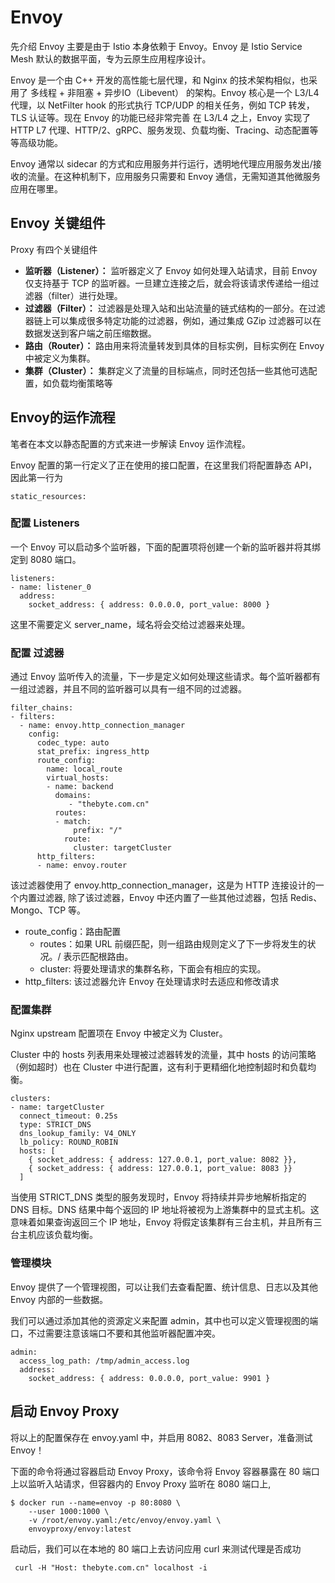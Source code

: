 # Envoy

先介绍 Envoy 主要是由于 Istio 本身依赖于 Envoy。Envoy 是 Istio Service Mesh 默认的数据平面，专为云原生应用程序设计。



Envoy 是一个由 C++ 开发的高性能七层代理，和 Nginx 的技术架构相似，也采用了 多线程 + 非阻塞 + 异步IO（Libevent） 的架构。Envoy 核心是一个 L3/L4 代理，以 NetFilter hook 的形式执行 TCP/UDP 的相关任务，例如 TCP 转发，TLS 认证等。现在 Envoy 的功能已经非常完善 在 L3/L4 之上，Envoy 实现了 HTTP L7 代理、HTTP/2、gRPC、服务发现、负载均衡、Tracing、动态配置等等高级功能。	

Envoy 通常以 sidecar 的方式和应用服务并行运行，透明地代理应用服务发出/接收的流量。在这种机制下，应用服务只需要和 Envoy 通信，无需知道其他微服务应用在哪里。

## Envoy 关键组件

Proxy 有四个关键组件

- **监听器（Listener）：** 监听器定义了 Envoy 如何处理入站请求，目前 Envoy 仅支持基于 TCP 的监听器。一旦建立连接之后，就会将该请求传递给一组过滤器（filter）进行处理。
- **过滤器（Filter）：** 过滤器是处理入站和出站流量的链式结构的一部分。在过滤器链上可以集成很多特定功能的过滤器，例如，通过集成 GZip 过滤器可以在数据发送到客户端之前压缩数据。
- **路由（Router）：** 路由用来将流量转发到具体的目标实例，目标实例在 Envoy 中被定义为集群。
- **集群（Cluster）：** 集群定义了流量的目标端点，同时还包括一些其他可选配置，如负载均衡策略等

## Envoy的运作流程

笔者在本文以静态配置的方式来进一步解读 Envoy 运作流程。

Envoy 配置的第一行定义了正在使用的接口配置，在这里我们将配置静态 API，因此第一行为

```
static_resources:
```

### 配置 Listeners

一个 Envoy 可以启动多个监听器，下面的配置项将创建一个新的监听器并将其绑定到 8080 端口。

```
listeners:
- name: listener_0
  address:
   	socket_address: { address: 0.0.0.0, port_value: 8000 }
```

这里不需要定义 server_name，域名将会交给过滤器来处理。

### 配置 过滤器

通过 Envoy 监听传入的流量，下一步是定义如何处理这些请求。每个监听器都有一组过滤器，并且不同的监听器可以具有一组不同的过滤器。

```
filter_chains:
- filters:
  - name: envoy.http_connection_manager
    config:
      codec_type: auto
      stat_prefix: ingress_http
      route_config:
        name: local_route
        virtual_hosts:
        - name: backend
          domains:
          	 - "thebyte.com.cn"
          routes:
          - match:
              prefix: "/"
            route:
              cluster: targetCluster
      http_filters:
      - name: envoy.router
```

该过滤器使用了 envoy.http_connection_manager，这是为 HTTP 连接设计的一个内置过滤器, 除了该过滤器，Envoy 中还内置了一些其他过滤器，包括 Redis、Mongo、TCP 等。

- route_config：路由配置
	- routes：如果 URL 前缀匹配，则一组路由规则定义了下一步将发生的状况。/ 表示匹配根路由。
	- cluster: 将要处理请求的集群名称，下面会有相应的实现。
- http_filters: 该过滤器允许 Envoy 在处理请求时去适应和修改请求

### 配置集群

Nginx upstream 配置项在 Envoy 中被定义为 Cluster。

Cluster 中的 hosts 列表用来处理被过滤器转发的流量，其中 hosts 的访问策略（例如超时）也在 Cluster 中进行配置，这有利于更精细化地控制超时和负载均衡。

```
clusters:
- name: targetCluster
  connect_timeout: 0.25s
  type: STRICT_DNS
  dns_lookup_family: V4_ONLY
  lb_policy: ROUND_ROBIN
  hosts: [
    { socket_address: { address: 127.0.0.1, port_value: 8082 }},
    { socket_address: { address: 127.0.0.1, port_value: 8083 }}
  ]
```

当使用 STRICT_DNS 类型的服务发现时，Envoy 将持续并异步地解析指定的 DNS 目标。DNS 结果中每个返回的 IP 地址将被视为上游集群中的显式主机。这意味着如果查询返回三个 IP 地址，Envoy 将假定该集群有三台主机，并且所有三台主机应该负载均衡。


### 管理模块

Envoy 提供了一个管理视图，可以让我们去查看配置、统计信息、日志以及其他 Envoy 内部的一些数据。

我们可以通过添加其他的资源定义来配置 admin，其中也可以定义管理视图的端口，不过需要注意该端口不要和其他监听器配置冲突。

```
admin:
  access_log_path: /tmp/admin_access.log
  address:
    socket_address: { address: 0.0.0.0, port_value: 9901 }
```


## 启动 Envoy Proxy

将以上的配置保存在 envoy.yaml 中，并启用 8082、8083 Server，准备测试 Envoy！

下面的命令将通过容器启动 Envoy Proxy，该命令将 Envoy 容器暴露在 80 端口上以监听入站请求，但容器内的 Envoy Proxy 监听在 8080 端口上,

```
$ docker run --name=envoy -p 80:8080 \
	--user 1000:1000 \
	-v /root/envoy.yaml:/etc/envoy/envoy.yaml \
	envoyproxy/envoy:latest

```

启动后，我们可以在本地的 80 端口上去访问应用 curl 来测试代理是否成功

```
 curl -H "Host: thebyte.com.cn" localhost -i
```

